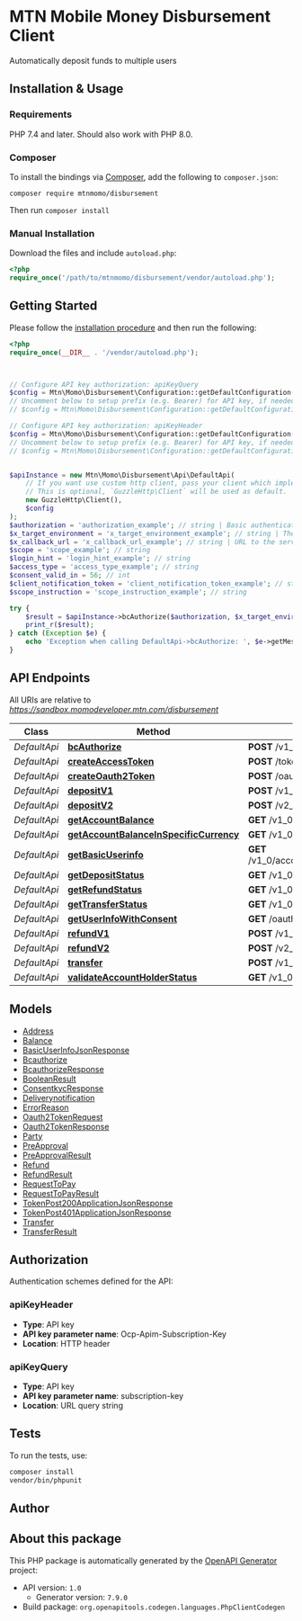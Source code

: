 # MTN Mobile Money Disbursement Client

Automatically deposit funds to multiple users


## Installation & Usage

### Requirements

PHP 7.4 and later.
Should also work with PHP 8.0.

### Composer

To install the bindings via [Composer](https://getcomposer.org/), add the following to `composer.json`:

```shell
composer require mtnmomo/disbursement
```

Then run `composer install`

### Manual Installation

Download the files and include `autoload.php`:

```php
<?php
require_once('/path/to/mtnmomo/disbursement/vendor/autoload.php');
```

## Getting Started

Please follow the [installation procedure](#installation--usage) and then run the following:

```php
<?php
require_once(__DIR__ . '/vendor/autoload.php');



// Configure API key authorization: apiKeyQuery
$config = Mtn\Momo\Disbursement\Configuration::getDefaultConfiguration()->setApiKey('subscription-key', 'YOUR_API_KEY');
// Uncomment below to setup prefix (e.g. Bearer) for API key, if needed
// $config = Mtn\Momo\Disbursement\Configuration::getDefaultConfiguration()->setApiKeyPrefix('subscription-key', 'Bearer');

// Configure API key authorization: apiKeyHeader
$config = Mtn\Momo\Disbursement\Configuration::getDefaultConfiguration()->setApiKey('Ocp-Apim-Subscription-Key', 'YOUR_API_KEY');
// Uncomment below to setup prefix (e.g. Bearer) for API key, if needed
// $config = Mtn\Momo\Disbursement\Configuration::getDefaultConfiguration()->setApiKeyPrefix('Ocp-Apim-Subscription-Key', 'Bearer');


$apiInstance = new Mtn\Momo\Disbursement\Api\DefaultApi(
    // If you want use custom http client, pass your client which implements `GuzzleHttp\ClientInterface`.
    // This is optional, `GuzzleHttp\Client` will be used as default.
    new GuzzleHttp\Client(),
    $config
);
$authorization = 'authorization_example'; // string | Basic authentication header containing API user ID and API key. Should be sent in as B64 encoded.
$x_target_environment = 'x_target_environment_example'; // string | The identifier of the Wallet Platform system where the transaction shall be processed. This parameter is used to route the request to the Wallet Platform system that will initiate the transaction.
$x_callback_url = 'x_callback_url_example'; // string | URL to the server where the callback should be sent.
$scope = 'scope_example'; // string
$login_hint = 'login_hint_example'; // string
$access_type = 'access_type_example'; // string
$consent_valid_in = 56; // int
$client_notification_token = 'client_notification_token_example'; // string
$scope_instruction = 'scope_instruction_example'; // string

try {
    $result = $apiInstance->bcAuthorize($authorization, $x_target_environment, $x_callback_url, $scope, $login_hint, $access_type, $consent_valid_in, $client_notification_token, $scope_instruction);
    print_r($result);
} catch (Exception $e) {
    echo 'Exception when calling DefaultApi->bcAuthorize: ', $e->getMessage(), PHP_EOL;
}

```

## API Endpoints

All URIs are relative to *https://sandbox.momodeveloper.mtn.com/disbursement*

Class | Method | HTTP request | Description
------------ | ------------- | ------------- | -------------
*DefaultApi* | [**bcAuthorize**](docs/Api/DefaultApi.md#bcauthorize) | **POST** /v1_0/bc-authorize | bc-authorize
*DefaultApi* | [**createAccessToken**](docs/Api/DefaultApi.md#createaccesstoken) | **POST** /token/ | CreateAccessToken
*DefaultApi* | [**createOauth2Token**](docs/Api/DefaultApi.md#createoauth2token) | **POST** /oauth2/token/ | CreateOauth2Token
*DefaultApi* | [**depositV1**](docs/Api/DefaultApi.md#depositv1) | **POST** /v1_0/deposit | Deposit-V1
*DefaultApi* | [**depositV2**](docs/Api/DefaultApi.md#depositv2) | **POST** /v2_0/deposit | Deposit-V2
*DefaultApi* | [**getAccountBalance**](docs/Api/DefaultApi.md#getaccountbalance) | **GET** /v1_0/account/balance | GetAccountBalance
*DefaultApi* | [**getAccountBalanceInSpecificCurrency**](docs/Api/DefaultApi.md#getaccountbalanceinspecificcurrency) | **GET** /v1_0/account/balance/{currency} | GetAccountBalanceInSpecificCurrency
*DefaultApi* | [**getBasicUserinfo**](docs/Api/DefaultApi.md#getbasicuserinfo) | **GET** /v1_0/accountholder/{accountHolderIdType}/{accountHolderId}/basicuserinfo | GetBasicUserinfo
*DefaultApi* | [**getDepositStatus**](docs/Api/DefaultApi.md#getdepositstatus) | **GET** /v1_0/deposit/{referenceId} | GetDepositStatus
*DefaultApi* | [**getRefundStatus**](docs/Api/DefaultApi.md#getrefundstatus) | **GET** /v1_0/refund/{referenceId} | GetRefundStatus
*DefaultApi* | [**getTransferStatus**](docs/Api/DefaultApi.md#gettransferstatus) | **GET** /v1_0/transfer/{referenceId} | GetTransferStatus
*DefaultApi* | [**getUserInfoWithConsent**](docs/Api/DefaultApi.md#getuserinfowithconsent) | **GET** /oauth2/v1_0/userinfo | GetUserInfoWithConsent
*DefaultApi* | [**refundV1**](docs/Api/DefaultApi.md#refundv1) | **POST** /v1_0/refund | Refund-V1
*DefaultApi* | [**refundV2**](docs/Api/DefaultApi.md#refundv2) | **POST** /v2_0/refund | Refund-V2
*DefaultApi* | [**transfer**](docs/Api/DefaultApi.md#transfer) | **POST** /v1_0/transfer | Transfer
*DefaultApi* | [**validateAccountHolderStatus**](docs/Api/DefaultApi.md#validateaccountholderstatus) | **GET** /v1_0/accountholder/{accountHolderIdType}/{accountHolderId}/active | ValidateAccountHolderStatus

## Models

- [Address](docs/Model/Address.md)
- [Balance](docs/Model/Balance.md)
- [BasicUserInfoJsonResponse](docs/Model/BasicUserInfoJsonResponse.md)
- [Bcauthorize](docs/Model/Bcauthorize.md)
- [BcauthorizeResponse](docs/Model/BcauthorizeResponse.md)
- [BooleanResult](docs/Model/BooleanResult.md)
- [ConsentkycResponse](docs/Model/ConsentkycResponse.md)
- [Deliverynotification](docs/Model/Deliverynotification.md)
- [ErrorReason](docs/Model/ErrorReason.md)
- [Oauth2TokenRequest](docs/Model/Oauth2TokenRequest.md)
- [Oauth2TokenResponse](docs/Model/Oauth2TokenResponse.md)
- [Party](docs/Model/Party.md)
- [PreApproval](docs/Model/PreApproval.md)
- [PreApprovalResult](docs/Model/PreApprovalResult.md)
- [Refund](docs/Model/Refund.md)
- [RefundResult](docs/Model/RefundResult.md)
- [RequestToPay](docs/Model/RequestToPay.md)
- [RequestToPayResult](docs/Model/RequestToPayResult.md)
- [TokenPost200ApplicationJsonResponse](docs/Model/TokenPost200ApplicationJsonResponse.md)
- [TokenPost401ApplicationJsonResponse](docs/Model/TokenPost401ApplicationJsonResponse.md)
- [Transfer](docs/Model/Transfer.md)
- [TransferResult](docs/Model/TransferResult.md)

## Authorization

Authentication schemes defined for the API:
### apiKeyHeader

- **Type**: API key
- **API key parameter name**: Ocp-Apim-Subscription-Key
- **Location**: HTTP header


### apiKeyQuery

- **Type**: API key
- **API key parameter name**: subscription-key
- **Location**: URL query string


## Tests

To run the tests, use:

```bash
composer install
vendor/bin/phpunit
```

## Author



## About this package

This PHP package is automatically generated by the [OpenAPI Generator](https://openapi-generator.tech) project:

- API version: `1.0`
    - Generator version: `7.9.0`
- Build package: `org.openapitools.codegen.languages.PhpClientCodegen`
